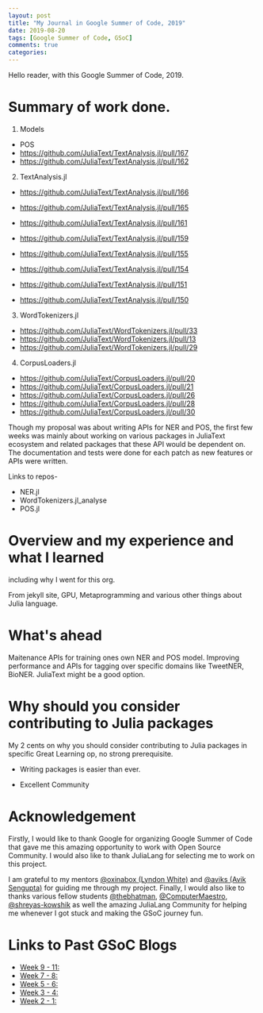 ```yaml
---
layout: post
title: "My Journal in Google Summer of Code, 2019"
date: 2019-08-20
tags: [Google Summer of Code, GSoC]
comments: true
categories:
---
```


Hello reader,
with this Google Summer of Code, 2019.

# Summary of work done.

1. Models
- POS
- https://github.com/JuliaText/TextAnalysis.jl/pull/167
- https://github.com/JuliaText/TextAnalysis.jl/pull/162
2. TextAnalysis.jl

- https://github.com/JuliaText/TextAnalysis.jl/pull/166
- https://github.com/JuliaText/TextAnalysis.jl/pull/165

- https://github.com/JuliaText/TextAnalysis.jl/pull/161
- https://github.com/JuliaText/TextAnalysis.jl/pull/159
- https://github.com/JuliaText/TextAnalysis.jl/pull/155
- https://github.com/JuliaText/TextAnalysis.jl/pull/154
- https://github.com/JuliaText/TextAnalysis.jl/pull/151
- https://github.com/JuliaText/TextAnalysis.jl/pull/150
3. WordTokenizers.jl

- https://github.com/JuliaText/WordTokenizers.jl/pull/33
- https://github.com/JuliaText/WordTokenizers.jl/pull/13
- https://github.com/JuliaText/WordTokenizers.jl/pull/29

4. CorpusLoaders.jl

- https://github.com/JuliaText/CorpusLoaders.jl/pull/20
- https://github.com/JuliaText/CorpusLoaders.jl/pull/21
- https://github.com/JuliaText/CorpusLoaders.jl/pull/26
- https://github.com/JuliaText/CorpusLoaders.jl/pull/28
- https://github.com/JuliaText/CorpusLoaders.jl/pull/30

Though my proposal was about writing APIs for NER and POS,
the first few weeks was mainly about working on various packages in JuliaText ecosystem and related packages that these API would be dependent on.
The documentation and tests were done for each patch as new features or APIs were written.

Links to repos-

- NER.jl
- WordTokenizers.jl_analyse
- POS.jl

# Overview and my experience and what I learned

including why I went for this org.

From jekyll site, GPU, Metaprogramming and various other things about Julia language.

# What's ahead
Maitenance
APIs for training ones own NER and POS model.
Improving performance and APIs for tagging over specific domains like TweetNER, BioNER.
JuliaText might be a good option.

# Why should you consider contributing to Julia packages

My 2 cents on why you should consider contributing to Julia packages in specific
Great Learning op, no strong prerequisite.

- Writing packages is easier than ever.

- Excellent Community

# Acknowledgement

Firstly, I would like to thank Google for organizing Google Summer of Code
that gave me this amazing opportunity to work with Open Source Community.
I would also like to thank JuliaLang for selecting me to work on this project.

I am grateful to my mentors
[@oxinabox (Lyndon White)](https://github.com/oxinabox)
and [@aviks (Avik Sengupta)](https://github.com/aviks)
for guiding me through my project.
Finally, I would also like to thanks various fellow students
[@thebhatman](https://github.com/thebhatman),
[@ComputerMaestro](https://github.com/ComputerMaestro),
[@shreyas-kowshik](https://github.com/shreyas-kowshik)
as well the amazing JuliaLang Community for helping me whenever I got stuck
and making the GSoC journey fun.

# Links to Past GSoC Blogs

- [Week 9 - 11:](https://ayushk4.github.io/2019/08/13/GSoC-Into-the-Final-Phase-Week-9-11.html)
- [Week 7 - 8:](https://ayushk4.github.io/2019/07/21/GSoC-End-of-Phase-Two-Week-7-8.html)
- [Week 5 - 6:](https://ayushk4.github.io/2019/07/12/GSoC-Models-for-Sequence-Labeling-Week-5-6.html)
- [Week 3 - 4:](https://ayushk4.github.io/2019/06/25/GSoC-End-of-Phase-One-Week-3-4.html)
- [Week 2 - 1:](https://ayushk4.github.io/2019/06/13/GSoC-Into-the-Coding-Period-Week-1-2.html)
